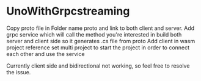 # UnoWithGrpcstreaming

Copy proto file in Folder name proto and link to both client and server. 
Add grpc service which will call the method you're interested in
build both server and client side so it generates .cs file from proto
Add client in wasm project reference 
set multi project to start the project in order to connect each other and use the service 

Currently client side and bidirectional not working, so feel free to resolve the issue. 
